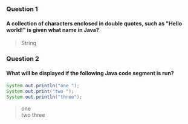 ### Question 1
#### A collection of characters enclosed in double quotes, such as "Hello world!" is given what name in Java?
> String

### Question 2
#### What will be displayed if the following Java code segment is run?
```java
System.out.println("one ");
System.out.print("two ");
System.out.println("three");
```
> one    
> two three